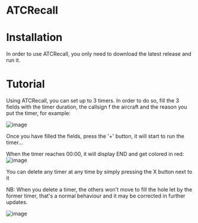 # ATCRecall

# Installation

In order to use ATCRecall, you only need to download the latest release and run it.

# Tutorial

Using ATCRecall, you can set up to 3 timers. In order to do so, fill the 3 fields with the timer duration, the callsign f the aircraft and the reason you put the timer, for example:

![image](https://user-images.githubusercontent.com/64205205/132950684-dc379b70-fb78-474d-b77b-f91294dc12ad.png)

Once you have filled the fields, press the '+' button, it will start to run the timer...

When the timer reaches 00:00, it will display END and get colored in red:
![image](https://user-images.githubusercontent.com/64205205/132950738-1cfa9436-8c75-449b-a42c-28c2c57f10dc.png)

You can delete any timer at any time by simply pressing the X button next to it

NB: When you delete a timer, the others won't move to fill the hole let by the former timer, that's a normal behaviour and it may be corrected in further updates.

![image](https://user-images.githubusercontent.com/64205205/132950811-5113d9d3-1dc6-40bb-8ee5-556f1aace962.png)
